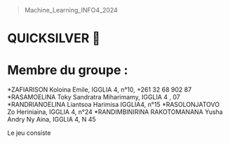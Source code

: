 > Machine_Learning_INFO4_2024
# QUICKSILVER 🤖
# Membre du groupe :

  *ZAFIARISON Koloina Emile, IGGLIA 4, n°10, +261 32 68 902 87
  *RASAMOELINA Toky Sandratra Miharimamy, IGGLIA 4 , 07
  *RANDRIANOELINA Liantsoa Harimisa IGGLIA4, n°15
  *RASOLONJATOVO Zo Heriniaina, IGGLIA 4, n°24
  *RANDIMBINIRINA RAKOTOMANANA Yusha Andry Ny Aina, IGGLIA 4, N 45

  Le jeu consiste 
